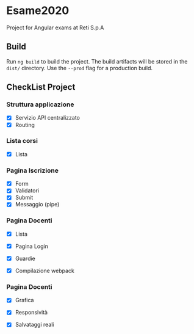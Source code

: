 # Esame2020

Project for Angular exams at Reti S.p.A

## Build

Run `ng build` to build the project. The build artifacts will be stored in the `dist/` directory. Use the `--prod` flag for a production build.

## CheckList Project
### Struttura applicazione
- [x] Servizio API centralizzato
- [x] Routing
### Lista corsi
- [x] Lista

### Pagina Iscrizione
- [x] Form
- [x] Validatori
- [x] Submit
- [x] Messaggio (pipe)

### Pagina Docenti
- [x] Lista
- [x] Pagina Login
- [x] Guardie

- [x] Compilazione webpack

### Pagina Docenti
- [x] Grafica
- [x] Responsività
- [x] Salvataggi reali




